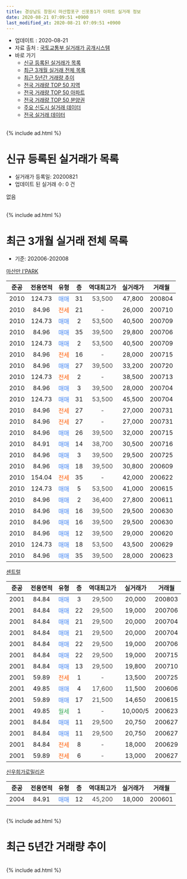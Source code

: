 ```yaml
---
title: 경상남도 창원시 마산합포구 신포동1가 아파트 실거래 정보
date: 2020-08-21 07:09:51 +0900
last_modified_at: 2020-08-21 07:09:51 +0900
---
```


* 업데이트 : 2020-08-21
* 자료 출처 : [국토교통부 실거래가 공개시스템](http://rt.molit.go.kr)
* 바로 가기
    * [신규 등록된 실거래가 목록](#신규-등록된-실거래가-목록)
    * [최근 3개월 실거래 전체 목록](#최근-3개월-실거래-전체-목록)
    * [최근 5년간 거래량 추이](#최근-5년간-거래량-추이)
    * [전국 거래량 TOP 50 지역](https://inasie.github.io/apt-trade-info/최근-3개월-전국에서-가장-거래가-많이-발생한-지역)
    * [전국 거래량 TOP 50 아파트](https://inasie.github.io/apt-trade-info/최근-3개월-전국에서-가장-거래가-많이-발생한-아파트)
    * [전국 거래량 TOP 50 분양권](https://inasie.github.io/apt-trade-info/최근-3개월-전국에서-가장-거래가-많이-발생한-분양권)
    * [주요 신도시 실거래 데이터](https://inasie.github.io/apt-trade-info/주요-신도시)
    * [전국 실거래 데이터](https://inasie.github.io/apt-trade-info/전국)
<br>
{% include ad.html %}
<br>

# 신규 등록된 실거래가 목록
* 실거래가 등록일: 20200821
* 업데이트 된 실거래 수: 0 건

없음

<br>
{% include ad.html %}
<br>

# 최근 3개월 실거래 전체 목록
* 기준: 202006-202008


[마산만 I'PARK](https://search.naver.com/search.naver?query=%EA%B2%BD%EC%83%81%EB%82%A8%EB%8F%84+%EC%B0%BD%EC%9B%90%EC%8B%9C+%EB%A7%88%EC%82%B0%ED%95%A9%ED%8F%AC%EA%B5%AC+%EC%8B%A0%ED%8F%AC%EB%8F%991%EA%B0%80+%EB%A7%88%EC%82%B0%EB%A7%8C+I%27PARK)

|준공|전용면적|유형|층|역대최고가|실거래가|거래월|
|:---:|:---:|:---:|:---:|:---:|:---:|:---:|
|2010|124.73|<span style="color:#4285f3">매매</span>|31|<span style="color:#444444">53,500</span>|47,800|200804|
|2010|84.96|<span style="color:#ff5a00">전세</span>|21|<span style="color:#444444">-</span>|26,000|200710|
|2010|124.73|<span style="color:#4285f3">매매</span>|2|<span style="color:#444444">53,500</span>|40,500|200709|
|2010|84.96|<span style="color:#4285f3">매매</span>|35|<span style="color:#444444">39,500</span>|29,800|200706|
|2010|124.73|<span style="color:#4285f3">매매</span>|2|<span style="color:#444444">53,500</span>|40,500|200709|
|2010|84.96|<span style="color:#ff5a00">전세</span>|16|<span style="color:#444444">-</span>|28,000|200715|
|2010|84.96|<span style="color:#4285f3">매매</span>|27|<span style="color:#444444">39,500</span>|33,200|200720|
|2010|124.73|<span style="color:#ff5a00">전세</span>|2|<span style="color:#444444">-</span>|38,500|200713|
|2010|84.96|<span style="color:#4285f3">매매</span>|3|<span style="color:#444444">39,500</span>|28,000|200704|
|2010|124.73|<span style="color:#4285f3">매매</span>|31|<span style="color:#444444">53,500</span>|45,500|200704|
|2010|84.96|<span style="color:#ff5a00">전세</span>|27|<span style="color:#444444">-</span>|27,000|200731|
|2010|84.96|<span style="color:#ff5a00">전세</span>|27|<span style="color:#444444">-</span>|27,000|200731|
|2010|84.96|<span style="color:#4285f3">매매</span>|26|<span style="color:#444444">39,500</span>|32,000|200715|
|2010|84.91|<span style="color:#4285f3">매매</span>|14|<span style="color:#444444">38,700</span>|30,500|200716|
|2010|84.96|<span style="color:#4285f3">매매</span>|3|<span style="color:#444444">39,500</span>|29,500|200725|
|2010|84.96|<span style="color:#4285f3">매매</span>|18|<span style="color:#444444">39,500</span>|30,800|200609|
|2010|154.04|<span style="color:#ff5a00">전세</span>|35|<span style="color:#444444">-</span>|42,000|200622|
|2010|124.73|<span style="color:#4285f3">매매</span>|5|<span style="color:#444444">53,500</span>|41,000|200615|
|2010|84.96|<span style="color:#4285f3">매매</span>|2|<span style="color:#444444">36,400</span>|27,800|200611|
|2010|84.96|<span style="color:#4285f3">매매</span>|16|<span style="color:#444444">39,500</span>|29,500|200630|
|2010|84.96|<span style="color:#4285f3">매매</span>|16|<span style="color:#444444">39,500</span>|29,500|200630|
|2010|84.96|<span style="color:#4285f3">매매</span>|12|<span style="color:#444444">39,500</span>|29,000|200620|
|2010|124.73|<span style="color:#4285f3">매매</span>|18|<span style="color:#444444">53,500</span>|43,500|200629|
|2010|84.96|<span style="color:#4285f3">매매</span>|35|<span style="color:#444444">39,500</span>|28,000|200623|

[센트럴](https://search.naver.com/search.naver?query=%EA%B2%BD%EC%83%81%EB%82%A8%EB%8F%84+%EC%B0%BD%EC%9B%90%EC%8B%9C+%EB%A7%88%EC%82%B0%ED%95%A9%ED%8F%AC%EA%B5%AC+%EC%8B%A0%ED%8F%AC%EB%8F%991%EA%B0%80+%EC%84%BC%ED%8A%B8%EB%9F%B4)

|준공|전용면적|유형|층|역대최고가|실거래가|거래월|
|:---:|:---:|:---:|:---:|:---:|:---:|:---:|
|2001|84.84|<span style="color:#4285f3">매매</span>|3|<span style="color:#444444">29,500</span>|20,000|200803|
|2001|84.84|<span style="color:#4285f3">매매</span>|22|<span style="color:#444444">29,500</span>|19,000|200706|
|2001|84.84|<span style="color:#4285f3">매매</span>|21|<span style="color:#444444">29,500</span>|20,000|200704|
|2001|84.84|<span style="color:#4285f3">매매</span>|21|<span style="color:#444444">29,500</span>|20,000|200704|
|2001|84.84|<span style="color:#4285f3">매매</span>|22|<span style="color:#444444">29,500</span>|19,000|200706|
|2001|84.84|<span style="color:#4285f3">매매</span>|22|<span style="color:#444444">29,500</span>|19,000|200715|
|2001|84.84|<span style="color:#4285f3">매매</span>|13|<span style="color:#444444">29,500</span>|19,800|200710|
|2001|59.89|<span style="color:#ff5a00">전세</span>|1|<span style="color:#444444">-</span>|13,500|200725|
|2001|49.85|<span style="color:#4285f3">매매</span>|4|<span style="color:#444444">17,600</span>|11,500|200606|
|2001|59.89|<span style="color:#4285f3">매매</span>|17|<span style="color:#444444">21,500</span>|14,650|200615|
|2001|49.85|<span style="color:#34a853">월세</span>|1|<span style="color:#444444">-</span>|10,000/5|200623|
|2001|84.84|<span style="color:#4285f3">매매</span>|11|<span style="color:#444444">29,500</span>|20,750|200627|
|2001|84.84|<span style="color:#4285f3">매매</span>|11|<span style="color:#444444">29,500</span>|20,750|200627|
|2001|84.84|<span style="color:#ff5a00">전세</span>|8|<span style="color:#444444">-</span>|18,000|200629|
|2001|59.89|<span style="color:#ff5a00">전세</span>|6|<span style="color:#444444">-</span>|13,000|200627|

[신우희가로밀리온](https://search.naver.com/search.naver?query=%EA%B2%BD%EC%83%81%EB%82%A8%EB%8F%84+%EC%B0%BD%EC%9B%90%EC%8B%9C+%EB%A7%88%EC%82%B0%ED%95%A9%ED%8F%AC%EA%B5%AC+%EC%8B%A0%ED%8F%AC%EB%8F%991%EA%B0%80+%EC%8B%A0%EC%9A%B0%ED%9D%AC%EA%B0%80%EB%A1%9C%EB%B0%80%EB%A6%AC%EC%98%A8)

|준공|전용면적|유형|층|역대최고가|실거래가|거래월|
|:---:|:---:|:---:|:---:|:---:|:---:|:---:|
|2004|84.91|<span style="color:#4285f3">매매</span>|12|<span style="color:#444444">45,200</span>|18,000|200601|


<br>
{% include ad.html %}
<br>

# 최근 5년간 거래량 추이


<div style="width:100%;">
    <canvas id="deal_progress" height="200"></canvas>
</div>

<script>
new Chart(document.getElementById("deal_progress"), {
    type: 'line',
    data: {
        labels: ['201508','201509','201510','201511','201512','201601','201602','201603','201604','201605','201606','201607','201608','201609','201610','201611','201612','201701','201702','201703','201704','201705','201706','201707','201708','201709','201710','201711','201712','201801','201802','201803','201804','201805','201806','201807','201808','201809','201810','201811','201812','201901','201902','201903','201904','201905','201906','201907','201908','201909','201910','201911','201912','202001','202002','202003','202004','202005','202006','202007','202008'],
        datasets: [{
            label: '매매',
            pointRadius: 1,
            data: [13, 11, 20, 14, 12, 9, 4, 9, 9, 3, 10, 1, 9, 6, 16, 7, 4, 4, 6, 5, 5, 5, 4, 10, 2, 4, 7, 4, 6, 2, 3, 1, 5, 1, 4, 6, 2, 2, 6, 9, 4, 5, 3, 4, 6, 3, 2, 3, 4, 5, 7, 5, 10, 11, 8, 7, 2, 8, 13, 15, 2],
            borderColor: "rgba(255, 201, 14, 1)",
            backgroundColor: "rgba(255, 201, 14, 0.5)",
            fill: false,
            lineTension: 0
        },{
            label: '전월세',
            pointRadius: 1,
            data: [6, 2, 4, 3, 8, 5, 3, 5, 6, 3, 0, 4, 4, 3, 10, 2, 1, 1, 4, 4, 3, 3, 6, 5, 4, 6, 2, 3, 4, 2, 8, 2, 4, 6, 3, 7, 2, 6, 5, 5, 3, 7, 3, 6, 4, 2, 3, 4, 4, 2, 3, 4, 5, 2, 5, 5, 4, 3, 4, 6, 0],
            borderColor: "rgba(0, 141, 185, 1)",
            backgroundColor: "rgba(0, 141, 185, 0.5)",
            fill: false,
            lineTension: 0
        }
        ]
    },
    options: {
        responsive: true,
        title: {
            display: false
        },
        tooltips: {
            mode: 'index',
            intersect: false
        },
        hover: {
            mode: 'nearest',
            intersect: true
        },
        scales: {
            xAxes: [{
                display: true,
                scaleLabel: {
                    display: true,
                    labelString: '년/월'
                }
            }],
            yAxes: [{
                display: true,
                ticks: {
                    suggestedMin: 0,
                },
                scaleLabel: {
                    display: true,
                    labelString: '실거래 수'
                }
            }]
        }
    }
});

</script>


<br>
{% include ad.html %}
<br>

